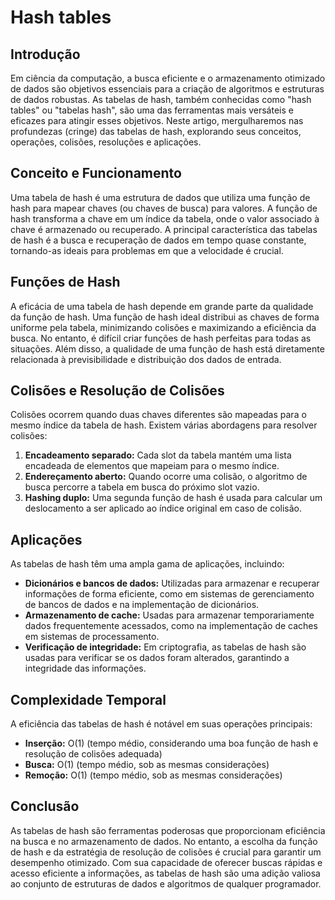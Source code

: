 # Hash tables

## Introdução

Em ciência da computação, a busca eficiente e o armazenamento otimizado de dados são objetivos essenciais para a criação de algoritmos e estruturas de dados robustas. As tabelas de hash, também conhecidas como "hash tables" ou "tabelas hash", são uma das ferramentas mais versáteis e eficazes para atingir esses objetivos. Neste artigo, mergulharemos nas profundezas (cringe) das tabelas de hash, explorando seus conceitos, operações, colisões, resoluções e aplicações.

## Conceito e Funcionamento

Uma tabela de hash é uma estrutura de dados que utiliza uma função de hash para mapear chaves (ou chaves de busca) para valores. A função de hash transforma a chave em um índice da tabela, onde o valor associado à chave é armazenado ou recuperado. A principal característica das tabelas de hash é a busca e recuperação de dados em tempo quase constante, tornando-as ideais para problemas em que a velocidade é crucial.

## Funções de Hash

A eficácia de uma tabela de hash depende em grande parte da qualidade da função de hash. Uma função de hash ideal distribui as chaves de forma uniforme pela tabela, minimizando colisões e maximizando a eficiência da busca. No entanto, é difícil criar funções de hash perfeitas para todas as situações. Além disso, a qualidade de uma função de hash está diretamente relacionada à previsibilidade e distribuição dos dados de entrada.

## Colisões e Resolução de Colisões

Colisões ocorrem quando duas chaves diferentes são mapeadas para o mesmo índice da tabela de hash. Existem várias abordagens para resolver colisões:

1. **Encadeamento separado:** Cada slot da tabela mantém uma lista encadeada de elementos que mapeiam para o mesmo índice.
2. **Endereçamento aberto:** Quando ocorre uma colisão, o algoritmo de busca percorre a tabela em busca do próximo slot vazio.
3. **Hashing duplo:** Uma segunda função de hash é usada para calcular um deslocamento a ser aplicado ao índice original em caso de colisão.

## Aplicações

As tabelas de hash têm uma ampla gama de aplicações, incluindo:

- **Dicionários e bancos de dados:** Utilizadas para armazenar e recuperar informações de forma eficiente, como em sistemas de gerenciamento de bancos de dados e na implementação de dicionários.
- **Armazenamento de cache:** Usadas para armazenar temporariamente dados frequentemente acessados, como na implementação de caches em sistemas de processamento.
- **Verificação de integridade:** Em criptografia, as tabelas de hash são usadas para verificar se os dados foram alterados, garantindo a integridade das informações.

## Complexidade Temporal

A eficiência das tabelas de hash é notável em suas operações principais:

- **Inserção:** O(1) (tempo médio, considerando uma boa função de hash e resolução de colisões adequada)
- **Busca:** O(1) (tempo médio, sob as mesmas considerações)
- **Remoção:** O(1) (tempo médio, sob as mesmas considerações)

## Conclusão

As tabelas de hash são ferramentas poderosas que proporcionam eficiência na busca e no armazenamento de dados. No entanto, a escolha da função de hash e da estratégia de resolução de colisões é crucial para garantir um desempenho otimizado. Com sua capacidade de oferecer buscas rápidas e acesso eficiente a informações, as tabelas de hash são uma adição valiosa ao conjunto de estruturas de dados e algoritmos de qualquer programador.
